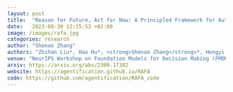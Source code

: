 ```yaml
---
layout: post
title:  "Reason for Future, Act for Now: A Principled Framework for Autonomous LLM Agents with Provable Sample Efficiency"
date:   2023-08-30 12:15:53 +02:00
image: /images/rafa.jpg
categories: research
author: "Shenao Zhang"
authors: "Zhihan Liu*, Hao Hu*, <strong>Shenao Zhang</strong>*, Hongyi Guo, Shuqi Ke, Boyi Liu, Zhaoran Wang"
venue: "NeurIPS Workshop on Foundation Models for Decision Making (FMDM), 2023"
arxiv: https://arxiv.org/abs/2309.17382
website: https://agentification.github.io/RAFA
code: https://github.com/agentification/RAFA_code
---
```

